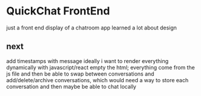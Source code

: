 # QuickChat FrontEnd
just a front end display of a chatroom app
learned a lot about design



## next
add timestamps with message
ideally i want to render everything dynamically with javascript/react
empty the html; everything come from the js file
and then be able to swap between conversations and add/delete/archive conversations, which would need a way to store each conversation
and then maybe be able to chat locally

